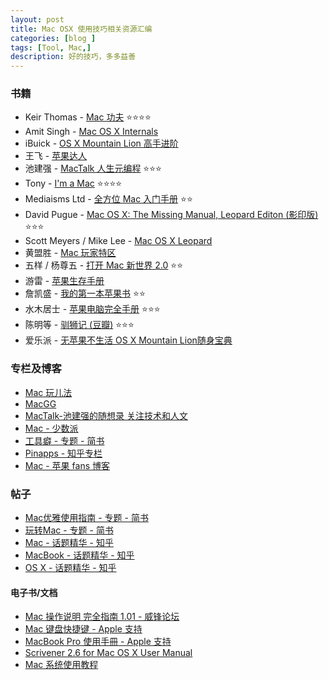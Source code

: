 ```yaml
---
layout: post
title: Mac OSX 使用技巧相关资源汇编
categories: [blog ]
tags: [Tool, Mac,]
description: 好的技巧，多多益善
---
```


### 书籍

* Keir Thomas - [Mac 功夫](https://book.douban.com/subject/20256399/) ⭐️⭐️⭐️⭐️
* Amit Singh - [Mac OS X Internals](https://book.douban.com/subject/1877561/)
* iBuick - [OS X Mountain Lion 高手进阶](https://book.douban.com/subject/20268969/)
* 王飞 - [苹果达人](https://book.douban.com/subject/4924292/)
* 池建强 - [MacTalk 人生元编程](https://book.douban.com/subject/25826578/) ⭐️⭐️⭐️
* Tony - [I'm a Mac](https://book.douban.com/subject/11502359/) ⭐️⭐️⭐️⭐️
* Mediaisms Ltd - [全方位 Mac 入门手册](https://book.douban.com/subject/3352411/) ⭐️⭐️
* David Pugue - [Mac OS X: The Missing Manual, Leopard Editon (影印版)](https://book.douban.com/subject/3066382/) ⭐️⭐️⭐️
* Scott Meyers / Mike Lee - [Mac OS X Leopard](https://book.douban.com/subject/2303799/)
* 黄盟胜 - [Mac 玩家特区](https://book.douban.com/subject/3012589/)
* 五样 / 杨尊五 - [打开 Mac 新世界 2.0](https://book.douban.com/subject/3945376/) ⭐️⭐️
* 游雷 - [苹果生存手册](https://book.douban.com/subject/3928622/) 
* 詹凯盛 - [我的第一本苹果书](https://book.douban.com/subject/3390590/) ⭐️⭐️
* 水木居士 - [苹果电脑完全手册](https://book.douban.com/subject/25741687/) ⭐️⭐️⭐️
* 陈明等 - [驯狮记 (豆瓣)](https://book.douban.com/subject/21719986/) ⭐️⭐️⭐️
* 爱乐派 - [无苹果不生活 OS X Mountain Lion随身宝典](https://book.douban.com/subject/21332151/)
  
### 专栏及博客

* [Mac 玩儿法](https://www.waerfa.com/)
* [MacGG](https://www.macgg.com/)
* [MacTalk-池建强的随想录 关注技术和人文](https://macshuo.com/)
* [Mac - 少数派](https://sspai.com/tag/Mac)
* [工具癖 - 专题 - 简书](https://www.jianshu.com/collection/2mvgxp)
* [Pinapps - 知乎专栏](https://zhuanlan.zhihu.com/pinapps)
* [Mac - 苹果 fans 博客](https://www.mac52ipod.cn/go.php/category/Apple-Skill)

### 帖子

* [Mac优雅使用指南 - 专题 - 简书](https://www.jianshu.com/collection/b4aee7772dad)
* [玩转Mac - 专题 - 简书](https://www.jianshu.com/collection/53eae7e9678f)
* [Mac - 话题精华 - 知乎](https://www.zhihu.com/topic/19550264/top-answers)
* [MacBook - 话题精华 - 知乎](https://www.zhihu.com/topic/19550262/top-answers)
* [OS X - 话题精华 - 知乎](https://www.zhihu.com/topic/19550290/top-answers)

#### 电子书/文档

* [ Mac 操作说明 完全指南 1.01 - 威锋论坛](https://bbs.feng.com/read-htm-tid-6651371.html)
* [Mac 键盘快捷键 - Apple 支持](https://support.apple.com/zh-cn/HT201236)
* [MacBook Pro 使用手冊 - Apple 支持](https://manuals.info.apple.com/MANUALS/1000/MA1601/zh_CN/macbook_pro_13inch_late_2011_ch.pdf)
* [Scrivener 2.6 for Mac OS X User Manual](https://www.literatureandlatte.com/documentation/scrivener-manual-a4.pdf)
* [Mac 系统使用教程](https://www.macx.cn/thread-2078092-1-1.html)


